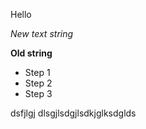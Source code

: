 Hello

*New text string*

**Old string**

* Step 1
* Step 2
* Step 3


dsfjlgj dlsgjlsdgjlsdkjglksdglds
